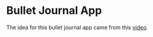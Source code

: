 # Bullet Journal App

The idea for this bullet journal app came from this [video](https://www.youtube.com/watch?v=fm15cmYU0IM).
